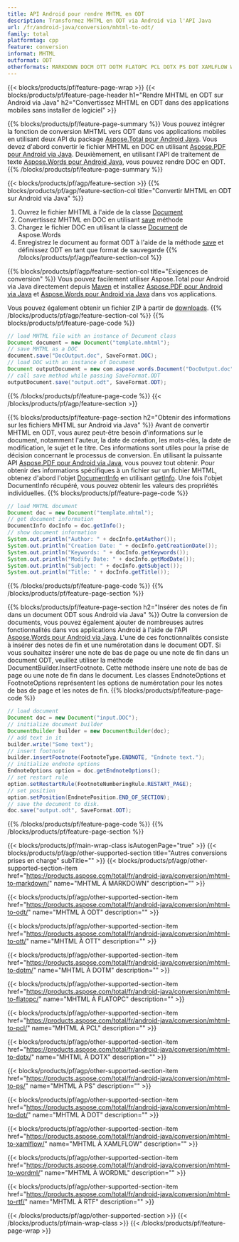 ```yaml
---
title: API Android pour rendre MHTML en ODT
description: Transformez MHTML en ODT via Android via l'API Java
url: /fr/android-java/conversion/mhtml-to-odt/
family: total
platformtag: cpp
feature: conversion
informat: MHTML
outformat: ODT
otherformats: MARKDOWN DOCM OTT DOTM FLATOPC PCL DOTX PS DOT XAMLFLOW WORDML RTF
---
```

{{< blocks/products/pf/feature-page-wrap >}}
{{< blocks/products/pf/feature-page-header h1="Rendre MHTML en ODT sur Android via Java" h2="Convertissez MHTML en ODT dans des applications mobiles sans installer de logiciel" >}}

{{% blocks/products/pf/feature-page-summary %}}
Vous pouvez intégrer la fonction de conversion MHTML vers ODT dans vos applications mobiles en utilisant deux API du package [Aspose.Total pour Android Java](https://products.aspose.com/total/android-java/). Vous devez d'abord convertir le fichier MHTML en DOC en utilisant [Aspose.PDF pour Android via Java](https://products.aspose.com/pdf/android-java/). Deuxièmement, en utilisant l'API de traitement de texte [Aspose.Words pour Android Java](https://products.aspose.com/words/android-java/), vous pouvez rendre DOC en ODT. 
{{% /blocks/products/pf/feature-page-summary  %}}

{{< blocks/products/pf/agp/feature-section >}}
{{% blocks/products/pf/agp/feature-section-col title="Convertir MHTML en ODT sur Android via Java" %}}
1. Ouvrez le fichier MHTML à l'aide de la classe [Document](https://reference.aspose.com/pdf/java/com.aspose.pdf/Document)
2. Convertissez MHTML en DOC en utilisant [save](https://reference.aspose.com/pdf/java/com.aspose.pdf/Document#save-java.lang.String-com.aspose.pdf.SaveOptions-) méthode
3. Chargez le fichier DOC en utilisant la classe [Document](https://reference.aspose.com/words/java/com.aspose.words/Document) de Aspose.Words
4. Enregistrez le document au format ODT à l'aide de la méthode [save](https://reference.aspose.com/words/java/com.aspose.words/Document#save(java.lang.String,int)) et définissez ODT en tant que format de sauvegarde
{{% /blocks/products/pf/agp/feature-section-col %}}

{{% blocks/products/pf/agp/feature-section-col title="Exigences de conversion" %}}
Vous pouvez facilement utiliser Aspose.Total pour Android via Java directement depuis [Maven](https://repository.aspose.com/webapp/#/artifacts/browse/tree/General/repo/com/aspose/aspose-total) et installez [Aspose.PDF pour Android via Java](https://docs.aspose.com/pdf/androidjava/installation/) et [Aspose.Words pour Android via Java](https://docs.aspose.com/words/java/install-aspose-words-for-android-via-java/#install-asposewords-for-android-via-java-from-maven-repository) dans vos applications.

Vous pouvez également obtenir un fichier ZIP à partir de [downloads](https://downloads.aspose.com/total/androidjava).
{{% /blocks/products/pf/agp/feature-section-col %}}
{{% blocks/products/pf/feature-page-code %}}

```java
// load MHTML file with an instance of Document class
Document document = new Document("template.mhtml");
// save MHTML as a DOC 
document.save("DocOutput.doc", SaveFormat.DOC); 
// load DOC with an instance of Document
Document outputDocument = new com.aspose.words.Document("DocOutput.doc");
// call save method while passing SaveFormat.ODT
outputDocument.save("output.odt", SaveFormat.ODT);   
```

{{% /blocks/products/pf/feature-page-code %}}
{{< /blocks/products/pf/agp/feature-section >}}

{{% blocks/products/pf/feature-page-section  h2="Obtenir des informations sur les fichiers MHTML sur Android via Java" %}}
Avant de convertir MHTML en ODT, vous aurez peut-être besoin d'informations sur le document, notamment l'auteur, la date de création, les mots-clés, la date de modification, le sujet et le titre. Ces informations sont utiles pour la prise de décision concernant le processus de conversion. En utilisant la puissante API [Aspose.PDF pour Android via Java](https://docs.aspose.com/pdf/androidjava/), vous pouvez tout obtenir. Pour obtenir des informations spécifiques à un fichier sur un fichier MHTML, obtenez d'abord l'objet [DocumentInfo](https://reference.aspose.com/pdf/java/com.aspose.pdf/DocumentInfo) en utilisant [getInfo](https://reference.aspose.com/pdf/java/com.aspose.pdf/Document#getInfo--). Une fois l'objet DocumentInfo récupéré, vous pouvez obtenir les valeurs des propriétés individuelles.
{{% blocks/products/pf/feature-page-code %}}

```java
// load MHTML document
Document doc = new Document("template.mhtml");
// get document information
DocumentInfo docInfo = doc.getInfo();
// show document information
System.out.println("Author: " + docInfo.getAuthor());
System.out.println("Creation Date: " + docInfo.getCreationDate());
System.out.println("Keywords: " + docInfo.getKeywords());
System.out.println("Modify Date: " + docInfo.getModDate());
System.out.println("Subject: " + docInfo.getSubject());
System.out.println("Title: " + docInfo.getTitle());
```
{{% /blocks/products/pf/feature-page-code  %}}
{{% /blocks/products/pf/feature-page-section %}}

{{% blocks/products/pf/feature-page-section  h2="Insérer des notes de fin dans un document ODT sous Android via Java" %}}
Outre la conversion de documents, vous pouvez également ajouter de nombreuses autres fonctionnalités dans vos applications Android à l'aide de l'API [Aspose.Words pour Android via Java](https://products.aspose.com/words/androidjava/). L'une de ces fonctionnalités consiste à insérer des notes de fin et une numérotation dans le document ODT. Si vous souhaitez insérer une note de bas de page ou une note de fin dans un document ODT, veuillez utiliser la méthode DocumentBuilder.InsertFootnote. Cette méthode insère une note de bas de page ou une note de fin dans le document. Les classes EndnoteOptions et FootnoteOptions représentent les options de numérotation pour les notes de bas de page et les notes de fin.
{{% blocks/products/pf/feature-page-code %}}

```java
// load document
Document doc = new Document("input.DOC");
// initialize document builder
DocumentBuilder builder = new DocumentBuilder(doc);
// add text in it
builder.write("Some text");
// insert footnote
builder.insertFootnote(FootnoteType.ENDNOTE, "Endnote text.");
// initialize endnote options
EndnoteOptions option = doc.getEndnoteOptions();
// set restart rule
option.setRestartRule(FootnoteNumberingRule.RESTART_PAGE);
// set position
option.setPosition(EndnotePosition.END_OF_SECTION);
// save the document to disk.
doc.save("output.odt", SaveFormat.ODT);  
```
{{% /blocks/products/pf/feature-page-code  %}}
{{% /blocks/products/pf/feature-page-section %}}

{{< blocks/products/pf/main-wrap-class isAutogenPage="true" >}}
{{< blocks/products/pf/agp/other-supported-section title="Autres conversions prises en charge" subTitle="" >}}
{{< blocks/products/pf/agp/other-supported-section-item href="https://products.aspose.com/total/fr/android-java/conversion/mhtml-to-markdown/" name="MHTML À MARKDOWN" description="" >}}

{{< blocks/products/pf/agp/other-supported-section-item href="https://products.aspose.com/total/fr/android-java/conversion/mhtml-to-odt/" name="MHTML À ODT" description="" >}}

{{< blocks/products/pf/agp/other-supported-section-item href="https://products.aspose.com/total/fr/android-java/conversion/mhtml-to-ott/" name="MHTML À OTT" description="" >}}

{{< blocks/products/pf/agp/other-supported-section-item href="https://products.aspose.com/total/fr/android-java/conversion/mhtml-to-dotm/" name="MHTML À DOTM" description="" >}}

{{< blocks/products/pf/agp/other-supported-section-item href="https://products.aspose.com/total/fr/android-java/conversion/mhtml-to-flatopc/" name="MHTML À FLATOPC" description="" >}}

{{< blocks/products/pf/agp/other-supported-section-item href="https://products.aspose.com/total/fr/android-java/conversion/mhtml-to-pcl/" name="MHTML À PCL" description="" >}}

{{< blocks/products/pf/agp/other-supported-section-item href="https://products.aspose.com/total/fr/android-java/conversion/mhtml-to-dotx/" name="MHTML À DOTX" description="" >}}

{{< blocks/products/pf/agp/other-supported-section-item href="https://products.aspose.com/total/fr/android-java/conversion/mhtml-to-ps/" name="MHTML À PS" description="" >}}

{{< blocks/products/pf/agp/other-supported-section-item href="https://products.aspose.com/total/fr/android-java/conversion/mhtml-to-dot/" name="MHTML À DOT" description="" >}}

{{< blocks/products/pf/agp/other-supported-section-item href="https://products.aspose.com/total/fr/android-java/conversion/mhtml-to-xamlflow/" name="MHTML À XAMLFLOW" description="" >}}

{{< blocks/products/pf/agp/other-supported-section-item href="https://products.aspose.com/total/fr/android-java/conversion/mhtml-to-wordml/" name="MHTML À WORDML" description="" >}}

{{< blocks/products/pf/agp/other-supported-section-item href="https://products.aspose.com/total/fr/android-java/conversion/mhtml-to-rtf/" name="MHTML À RTF" description="" >}}


{{< /blocks/products/pf/agp/other-supported-section >}}
{{< /blocks/products/pf/main-wrap-class >}}
{{< /blocks/products/pf/feature-page-wrap >}}